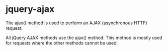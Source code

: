 # jquery-ajax

The ajax() method is used to perform an AJAX (asynchronous HTTP) request.

All jQuery AJAX methods use the ajax() method. This method is mostly used for requests where the other methods cannot be used.